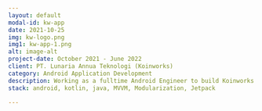 ```yaml
---
layout: default
modal-id: kw-app
date: 2021-10-25
img: kw-logo.png
img1: kw-app-1.png
alt: image-alt
project-date: October 2021 - June 2022
client: PT. Lunaria Annua Teknologi (Koinworks)
category: Android Application Development
description: Working as a fulltime Android Engineer to build Koinworks Android Application. KoinWorks is a leading fintech super app in Indonesia that enables individuals and SMEs to access a wide range of financial services — from investments and loans to digital banking features — all within a single mobile platform.  It has some amazing services like KoinP2P, KoinRobo, KoinNeo, KoinGold, etc.  You can see this app <a href="https://play.google.com/store/apps/details?id=com.koinworks.app&hl=en">here</a>
stack: android, kotlin, java, MVVM, Modularization, Jetpack

---
```

